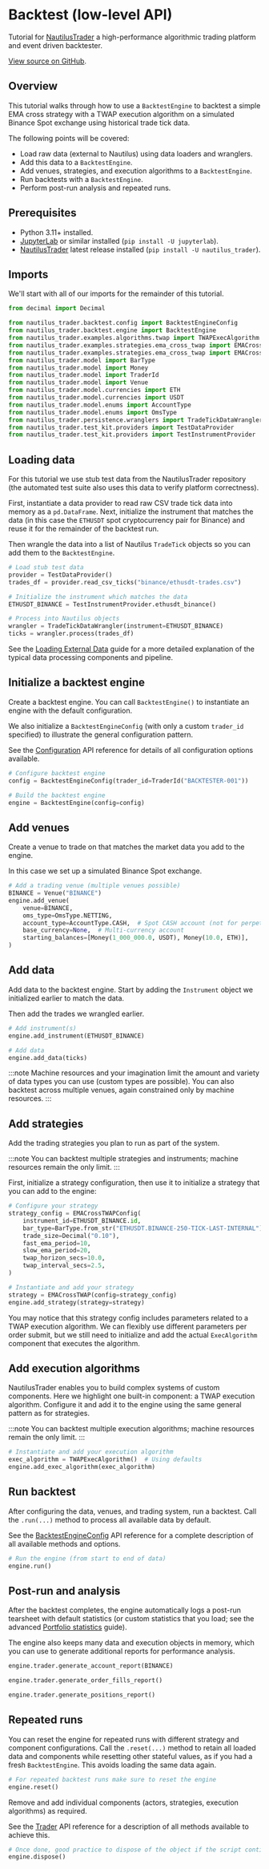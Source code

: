 # Backtest (low-level API)

Tutorial for [NautilusTrader](https://nautilustrader.io/docs/) a high-performance algorithmic trading platform and event driven backtester.

[View source on GitHub](https://github.com/nautechsystems/nautilus_trader/blob/develop/docs/getting_started/backtest_low_level.ipynb).

## Overview

This tutorial walks through how to use a `BacktestEngine` to backtest a simple EMA cross strategy
with a TWAP execution algorithm on a simulated Binance Spot exchange using historical trade tick data.

The following points will be covered:

- Load raw data (external to Nautilus) using data loaders and wranglers.
- Add this data to a `BacktestEngine`.
- Add venues, strategies, and execution algorithms to a `BacktestEngine`.
- Run backtests with a `BacktestEngine`.
- Perform post-run analysis and repeated runs.

## Prerequisites

- Python 3.11+ installed.
- [JupyterLab](https://jupyter.org/) or similar installed (`pip install -U jupyterlab`).
- [NautilusTrader](https://pypi.org/project/nautilus_trader/) latest release installed (`pip install -U nautilus_trader`).

## Imports

We'll start with all of our imports for the remainder of this tutorial.

```python
from decimal import Decimal

from nautilus_trader.backtest.config import BacktestEngineConfig
from nautilus_trader.backtest.engine import BacktestEngine
from nautilus_trader.examples.algorithms.twap import TWAPExecAlgorithm
from nautilus_trader.examples.strategies.ema_cross_twap import EMACrossTWAP
from nautilus_trader.examples.strategies.ema_cross_twap import EMACrossTWAPConfig
from nautilus_trader.model import BarType
from nautilus_trader.model import Money
from nautilus_trader.model import TraderId
from nautilus_trader.model import Venue
from nautilus_trader.model.currencies import ETH
from nautilus_trader.model.currencies import USDT
from nautilus_trader.model.enums import AccountType
from nautilus_trader.model.enums import OmsType
from nautilus_trader.persistence.wranglers import TradeTickDataWrangler
from nautilus_trader.test_kit.providers import TestDataProvider
from nautilus_trader.test_kit.providers import TestInstrumentProvider
```

## Loading data

For this tutorial we use stub test data from the NautilusTrader repository (the automated test suite also uses this data to verify platform correctness).

First, instantiate a data provider to read raw CSV trade tick data into memory as a `pd.DataFrame`.
Next, initialize the instrument that matches the data (in this case the `ETHUSDT` spot cryptocurrency pair for Binance) and reuse it for the remainder of the backtest run.

Then wrangle the data into a list of Nautilus `TradeTick` objects so you can add them to the `BacktestEngine`.

```python
# Load stub test data
provider = TestDataProvider()
trades_df = provider.read_csv_ticks("binance/ethusdt-trades.csv")

# Initialize the instrument which matches the data
ETHUSDT_BINANCE = TestInstrumentProvider.ethusdt_binance()

# Process into Nautilus objects
wrangler = TradeTickDataWrangler(instrument=ETHUSDT_BINANCE)
ticks = wrangler.process(trades_df)
```

See the [Loading External Data](https://nautilustrader.io/docs/latest/concepts/data#loading-data) guide for a more detailed explanation of the typical data processing components and pipeline.

## Initialize a backtest engine

Create a backtest engine. You can call `BacktestEngine()` to instantiate an engine with the default configuration.

We also initialize a `BacktestEngineConfig` (with only a custom `trader_id` specified) to illustrate the general configuration pattern.

See the [Configuration](https://nautilustrader.io/docs/api_reference/config) API reference for details of all configuration options available.

```python
# Configure backtest engine
config = BacktestEngineConfig(trader_id=TraderId("BACKTESTER-001"))

# Build the backtest engine
engine = BacktestEngine(config=config)
```

## Add venues

Create a venue to trade on that matches the market data you add to the engine.

In this case we set up a simulated Binance Spot exchange.

```python
# Add a trading venue (multiple venues possible)
BINANCE = Venue("BINANCE")
engine.add_venue(
    venue=BINANCE,
    oms_type=OmsType.NETTING,
    account_type=AccountType.CASH,  # Spot CASH account (not for perpetuals or futures)
    base_currency=None,  # Multi-currency account
    starting_balances=[Money(1_000_000.0, USDT), Money(10.0, ETH)],
)
```

## Add data

Add data to the backtest engine. Start by adding the `Instrument` object we initialized earlier to match the data.

Then add the trades we wrangled earlier.

```python
# Add instrument(s)
engine.add_instrument(ETHUSDT_BINANCE)

# Add data
engine.add_data(ticks)
```

:::note
Machine resources and your imagination limit the amount and variety of data types you can use (custom types are possible).
You can also backtest across multiple venues, again constrained only by machine resources.
:::

## Add strategies

Add the trading strategies you plan to run as part of the system.

:::note
You can backtest multiple strategies and instruments; machine resources remain the only limit.
:::

First, initialize a strategy configuration, then use it to initialize a strategy that you can add to the engine:

```python
# Configure your strategy
strategy_config = EMACrossTWAPConfig(
    instrument_id=ETHUSDT_BINANCE.id,
    bar_type=BarType.from_str("ETHUSDT.BINANCE-250-TICK-LAST-INTERNAL"),
    trade_size=Decimal("0.10"),
    fast_ema_period=10,
    slow_ema_period=20,
    twap_horizon_secs=10.0,
    twap_interval_secs=2.5,
)

# Instantiate and add your strategy
strategy = EMACrossTWAP(config=strategy_config)
engine.add_strategy(strategy=strategy)
```

You may notice that this strategy config includes parameters related to a TWAP execution algorithm.
We can flexibly use different parameters per order submit, but we still need to initialize and add the actual `ExecAlgorithm` component that executes the algorithm.

## Add execution algorithms

NautilusTrader enables you to build complex systems of custom components. Here we highlight one built-in component: a TWAP execution algorithm. Configure it and add it to the engine using the same general pattern as for strategies.

:::note
You can backtest multiple execution algorithms; machine resources remain the only limit.
:::

```python
# Instantiate and add your execution algorithm
exec_algorithm = TWAPExecAlgorithm()  # Using defaults
engine.add_exec_algorithm(exec_algorithm)
```

## Run backtest

After configuring the data, venues, and trading system, run a backtest.
Call the `.run(...)` method to process all available data by default.

See the [BacktestEngineConfig](https://nautilustrader.io/docs/latest/api_reference/config) API reference for a complete description of all available methods and options.

```python
# Run the engine (from start to end of data)
engine.run()
```

## Post-run and analysis

After the backtest completes, the engine automatically logs a post-run tearsheet with default statistics (or custom statistics that you load; see the advanced [Portfolio statistics](../concepts/portfolio.md#portfolio-statistics) guide).

The engine also keeps many data and execution objects in memory, which you can use to generate additional reports for performance analysis.

```python
engine.trader.generate_account_report(BINANCE)
```

```python
engine.trader.generate_order_fills_report()
```

```python
engine.trader.generate_positions_report()
```

## Repeated runs

You can reset the engine for repeated runs with different strategy and component configurations.
Call the `.reset(...)` method to retain all loaded data and components while resetting other stateful values, as if you had a fresh `BacktestEngine`. This avoids loading the same data again.

```python
# For repeated backtest runs make sure to reset the engine
engine.reset()
```

Remove and add individual components (actors, strategies, execution algorithms) as required.

See the [Trader](../api_reference/trading.md) API reference for a description of all methods available to achieve this.

```python
# Once done, good practice to dispose of the object if the script continues
engine.dispose()
```
